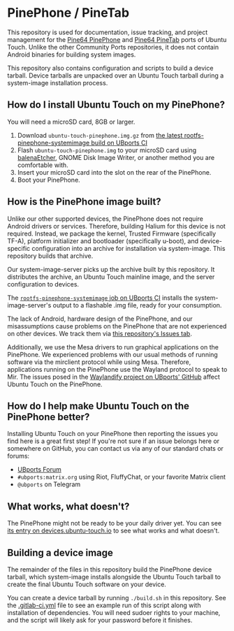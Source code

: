 # PinePhone / PineTab

This repository is used for documentation, issue tracking, and project management for the [Pine64 PinePhone](https://www.pine64.org/pinephone/) and [Pine64 PineTab](https://www.pine64.org/pinetab/) ports of Ubuntu Touch. Unlike the other Community Ports repositories, it does not contain Android binaries for building system images.

This repository also contains configuration and scripts to build a device tarball. Device tarballs are unpacked over an Ubuntu Touch tarball during a system-image installation process.

## How do I install Ubuntu Touch on my PinePhone?

You will need a microSD card, 8GB or larger.

1. Download `ubuntu-touch-pinephone.img.gz` from [the latest rootfs-pinephone-systemimage build on UBports CI](https://ci.ubports.com/job/rootfs/job/rootfs-pinephone-systemimage/)
1. Flash `ubuntu-touch-pinephone.img` to your microSD card using [balenaEtcher](https://www.balena.io/etcher/), GNOME Disk Image Writer, or another method you are comfortable with.
1. Insert your microSD card into the slot on the rear of the PinePhone.
1. Boot your PinePhone.

## How is the PinePhone image built?

Unlike our other supported devices, the PinePhone does not require Android drivers or services. Therefore, building Halium for this device is not required. Instead, we package the kernel, Trusted Firmware (specifically TF-A), platform initializer and bootloader (specifically u-boot), and device-specific configuration into an archive for installation via system-image. This repository builds that archive.

Our system-image-server picks up the archive built by this repository. It distributes the archive, an Ubuntu Touch mainline image, and the server configuration to devices.

The [`rootfs-pinephone-systemimage` job on UBports CI](https://ci.ubports.com/job/rootfs/job/rootfs-pinephone-systemimage/) installs the system-image-server's output to a flashable .img file, ready for your consumption.

The lack of Android, hardware design of the PinePhone, and our misassumptions cause problems on the PinePhone that are not experienced on other devices. We track them via [this repository's Issues tab][].

Additionally, we use the Mesa drivers to run graphical applications on the PinePhone. We experienced problems with our usual methods of running software via the mirclient protocol while using Mesa. Therefore, applications running on the PinePhone use the Wayland protocol to speak to Mir. The issues posed in the [Waylandify project on UBports' GitHub](https://github.com/orgs/ubports/projects/16) affect Ubuntu Touch on the PinePhone.

## How do I help make Ubuntu Touch on the PinePhone better?

Installing Ubuntu Touch on your PinePhone then reporting the issues you find here is a great first step! If you're not sure if an issue belongs here or somewhere on GitHub, you can contact us via any of our standard chats or forums:

* [UBports Forum](https://forums.ubports.com)
* `#ubports:matrix.org` using Riot, FluffyChat, or your favorite Matrix client
* `@ubports` on Telegram

## What works, what doesn't?

The PinePhone might not be ready to be your daily driver yet. You can see [its entry on devices.ubuntu-touch.io](https://devices.ubuntu-touch.io/device/pinephone/) to see what works and what doesn't.

## Building a device image

The remainder of the files in this repository build the PinePhone device tarball, which system-image installs alongside the Ubuntu Touch tarball to create the final Ubuntu Touch software on your device.

You can create a device tarball by running `./build.sh` in this repository. See the [.gitlab-ci.yml](.gitlab-ci.yml) file to see an example run of this script along with installation of dependencies. You will need sudoer rights to your machine, and the script will likely ask for your password before it finishes.

[this repository's Issues tab]: https://gitlab.com/ubports/community-ports/pinephone/issues
